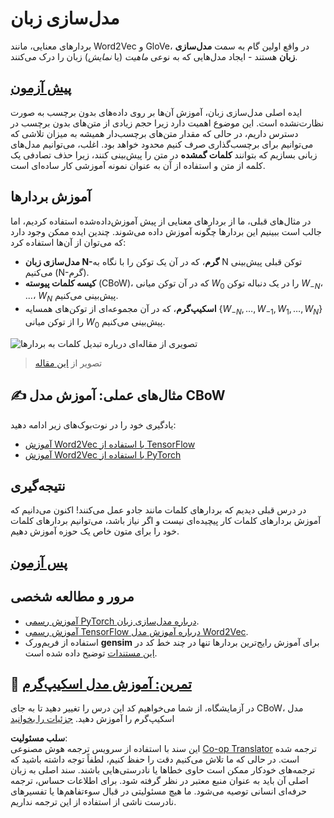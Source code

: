 <!--
CO_OP_TRANSLATOR_METADATA:
{
  "original_hash": "31b46ba1f3aa78578134d4829f88be53",
  "translation_date": "2025-08-24T10:16:13+00:00",
  "source_file": "lessons/5-NLP/15-LanguageModeling/README.md",
  "language_code": "fa"
}
-->
# مدل‌سازی زبان

بردارهای معنایی، مانند Word2Vec و GloVe، در واقع اولین گام به سمت **مدل‌سازی زبان** هستند - ایجاد مدل‌هایی که به نوعی *ماهیت* (یا *نمایش*) زبان را درک می‌کنند.

## [پیش‌ آزمون](https://red-field-0a6ddfd03.1.azurestaticapps.net/quiz/115)

ایده اصلی مدل‌سازی زبان، آموزش آن‌ها بر روی داده‌های بدون برچسب به صورت نظارت‌نشده است. این موضوع اهمیت دارد زیرا حجم زیادی از متن‌های بدون برچسب در دسترس داریم، در حالی که مقدار متن‌های برچسب‌دار همیشه به میزان تلاشی که می‌توانیم برای برچسب‌گذاری صرف کنیم محدود خواهد بود. اغلب، می‌توانیم مدل‌های زبانی بسازیم که بتوانند **کلمات گمشده** در متن را پیش‌بینی کنند، زیرا حذف تصادفی یک کلمه از متن و استفاده از آن به عنوان نمونه آموزشی کار ساده‌ای است.

## آموزش بردارها

در مثال‌های قبلی، ما از بردارهای معنایی از پیش آموزش‌داده‌شده استفاده کردیم، اما جالب است ببینیم این بردارها چگونه آموزش داده می‌شوند. چندین ایده ممکن وجود دارد که می‌توان از آن‌ها استفاده کرد:

* **مدل‌سازی زبان N-گرم**، که در آن یک توکن را با نگاه به N توکن قبلی پیش‌بینی می‌کنیم (N-گرم).
* **کیسه کلمات پیوسته** (CBoW)، که در آن توکن میانی $W_0$ را در یک دنباله توکن $W_{-N}$، ...، $W_N$ پیش‌بینی می‌کنیم.
* **اسکیپ‌گرم**، که در آن مجموعه‌ای از توکن‌های همسایه {$W_{-N},\dots, W_{-1}, W_1,\dots, W_N$} را از توکن میانی $W_0$ پیش‌بینی می‌کنیم.

![تصویری از مقاله‌ای درباره تبدیل کلمات به بردارها](../../../../../lessons/5-NLP/14-Embeddings/images/example-algorithms-for-converting-words-to-vectors.png)

> تصویر از [این مقاله](https://arxiv.org/pdf/1301.3781.pdf)

## ✍️ مثال‌های عملی: آموزش مدل CBoW

یادگیری خود را در نوت‌بوک‌های زیر ادامه دهید:

* [آموزش Word2Vec با استفاده از TensorFlow](../../../../../lessons/5-NLP/15-LanguageModeling/CBoW-TF.ipynb)
* [آموزش Word2Vec با استفاده از PyTorch](../../../../../lessons/5-NLP/15-LanguageModeling/CBoW-PyTorch.ipynb)

## نتیجه‌گیری

در درس قبلی دیدیم که بردارهای کلمات مانند جادو عمل می‌کنند! اکنون می‌دانیم که آموزش بردارهای کلمات کار پیچیده‌ای نیست و اگر نیاز باشد، می‌توانیم بردارهای کلمات خود را برای متون خاص یک حوزه آموزش دهیم.

## [پس‌ آزمون](https://red-field-0a6ddfd03.1.azurestaticapps.net/quiz/215)

## مرور و مطالعه شخصی

* [آموزش رسمی PyTorch درباره مدل‌سازی زبان](https://pytorch.org/tutorials/beginner/nlp/word_embeddings_tutorial.html).
* [آموزش رسمی TensorFlow درباره آموزش مدل Word2Vec](https://www.TensorFlow.org/tutorials/text/word2vec).
* استفاده از فریم‌ورک **gensim** برای آموزش رایج‌ترین بردارها تنها در چند خط کد در [این مستندات](https://pytorch.org/tutorials/beginner/nlp/word_embeddings_tutorial.html) توضیح داده شده است.

## 🚀 [تمرین: آموزش مدل اسکیپ‌گرم](lab/README.md)

در آزمایشگاه، از شما می‌خواهیم کد این درس را تغییر دهید تا به جای CBoW، مدل اسکیپ‌گرم را آموزش دهید. [جزئیات را بخوانید](lab/README.md)

**سلب مسئولیت**:  
این سند با استفاده از سرویس ترجمه هوش مصنوعی [Co-op Translator](https://github.com/Azure/co-op-translator) ترجمه شده است. در حالی که ما تلاش می‌کنیم دقت را حفظ کنیم، لطفاً توجه داشته باشید که ترجمه‌های خودکار ممکن است حاوی خطاها یا نادرستی‌هایی باشند. سند اصلی به زبان اصلی آن باید به عنوان منبع معتبر در نظر گرفته شود. برای اطلاعات حساس، ترجمه حرفه‌ای انسانی توصیه می‌شود. ما هیچ مسئولیتی در قبال سوءتفاهم‌ها یا تفسیرهای نادرست ناشی از استفاده از این ترجمه نداریم.